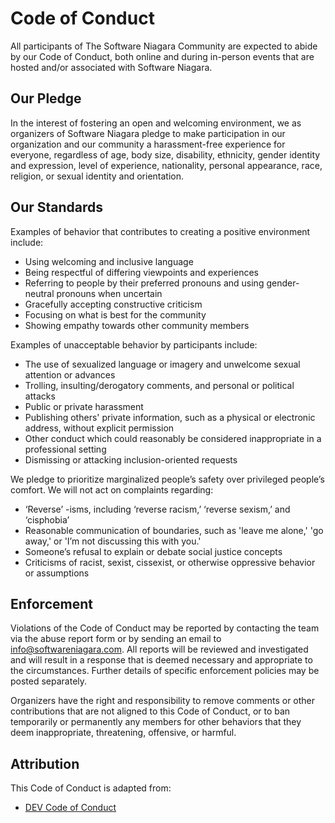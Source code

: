 # Code of Conduct

All participants of The Software Niagara Community are expected to abide by our Code of Conduct, both online and during in-person events that are hosted and/or associated with Software Niagara.

## Our Pledge

In the interest of fostering an open and welcoming environment, we as organizers of Software Niagara pledge to make participation in our organization and our community a harassment-free experience for everyone, regardless of age, body size, disability, ethnicity, gender identity and expression, level of experience, nationality, personal appearance, race, religion, or sexual identity and orientation. 

## Our Standards

Examples of behavior that contributes to creating a positive environment include:

- Using welcoming and inclusive language
- Being respectful of differing viewpoints and experiences
- Referring to people by their preferred pronouns and using gender-neutral pronouns when uncertain
- Gracefully accepting constructive criticism
- Focusing on what is best for the community
- Showing empathy towards other community members

Examples of unacceptable behavior by participants include:

- The use of sexualized language or imagery and unwelcome sexual attention or advances
- Trolling, insulting/derogatory comments, and personal or political attacks
- Public or private harassment
- Publishing others' private information, such as a physical or electronic address, without explicit permission
- Other conduct which could reasonably be considered inappropriate in a professional setting
- Dismissing or attacking inclusion-oriented requests

We pledge to prioritize marginalized people’s safety over privileged people’s comfort. We will not act on complaints regarding:

- ‘Reverse’ -isms, including ‘reverse racism,’ ‘reverse sexism,’ and ‘cisphobia’
- Reasonable communication of boundaries, such as 'leave me alone,' 'go away,' or 'I’m not discussing this with you.'
- Someone’s refusal to explain or debate social justice concepts
- Criticisms of racist, sexist, cissexist, or otherwise oppressive behavior or assumptions

## Enforcement

Violations of the Code of Conduct may be reported by contacting the team via the abuse report form or by sending an email to info@softwareniagara.com. All reports will be reviewed and investigated and will result in a response that is deemed necessary and appropriate to the circumstances. Further details of specific enforcement policies may be posted separately.

Organizers have the right and responsibility to remove comments or other contributions that are not aligned to this Code of Conduct, or to ban temporarily or permanently any members for other behaviors that they deem inappropriate, threatening, offensive, or harmful.

## Attribution

This Code of Conduct is adapted from:

- [DEV Code of Conduct](https://dev.to/code-of-conduct)
